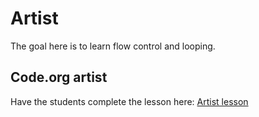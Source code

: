 # Artist
The goal here is to learn flow control and looping.  

## Code.org artist
Have the students complete the lesson here:
[Artist lesson](http://studio.code.org/s/artist/stage/1/puzzle/1)
